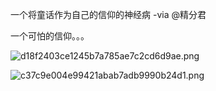 一个将童话作为自己的信仰的神经病 -via @精分君

一个可怕的信仰。。。

![d18f2403ce1245b7a785ae7c2cd6d9ae.png](https://wxlzmt.github.io/cdn1/ext/qw/groups/10036/d18f2403ce1245b7a785ae7c2cd6d9ae.png)

![c37c9e004e99421abab7adb9990b24d1.png](https://wxlzmt.github.io/cdn1/ext/qw/groups/10036/c37c9e004e99421abab7adb9990b24d1.png)
